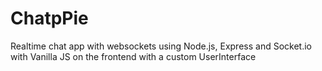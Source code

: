 # ChatpPie
Realtime chat app with websockets using Node.js, Express and Socket.io with Vanilla JS on the frontend with a custom UserInterface
